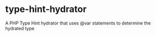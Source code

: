 # type-hint-hydrator
A PHP Type Hint hydrator that uses @var statements to determine the hydrated type
